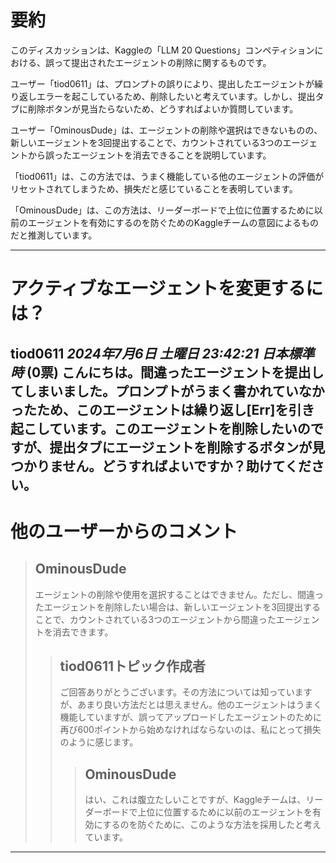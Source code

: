 # 要約 
このディスカッションは、Kaggleの「LLM 20 Questions」コンペティションにおける、誤って提出されたエージェントの削除に関するものです。

ユーザー「tiod0611」は、プロンプトの誤りにより、提出したエージェントが繰り返しエラーを起こしているため、削除したいと考えています。しかし、提出タブに削除ボタンが見当たらないため、どうすればよいか質問しています。

ユーザー「OminousDude」は、エージェントの削除や選択はできないものの、新しいエージェントを3回提出することで、カウントされている3つのエージェントから誤ったエージェントを消去できることを説明しています。

「tiod0611」は、この方法では、うまく機能している他のエージェントの評価がリセットされてしまうため、損失だと感じていることを表明しています。

「OminousDude」は、この方法は、リーダーボードで上位に位置するために以前のエージェントを有効にするのを防ぐためのKaggleチームの意図によるものだと推測しています。


---
# アクティブなエージェントを変更するには？

**tiod0611** *2024年7月6日 土曜日 23:42:21 日本標準時* (0票)
こんにちは。間違ったエージェントを提出してしまいました。プロンプトがうまく書かれていなかったため、このエージェントは繰り返し[Err]を引き起こしています。このエージェントを削除したいのですが、提出タブにエージェントを削除するボタンが見つかりません。どうすればよいですか？助けてください。
---
# 他のユーザーからのコメント
> ## OminousDude
> 
> エージェントの削除や使用を選択することはできません。ただし、間違ったエージェントを削除したい場合は、新しいエージェントを3回提出することで、カウントされている3つのエージェントから間違ったエージェントを消去できます。
> 
> 
> 
> > ## tiod0611トピック作成者
> > 
> > ご回答ありがとうございます。その方法については知っていますが、あまり良い方法だとは思えません。他のエージェントはうまく機能していますが、誤ってアップロードしたエージェントのために再び600ポイントから始めなければならないのは、私にとって損失のように感じます。
> > 
> > 
> > 
> > > ## OminousDude
> > > 
> > > はい、これは腹立たしいことですが、Kaggleチームは、リーダーボードで上位に位置するために以前のエージェントを有効にするのを防ぐために、このような方法を採用したと考えています。
> > > 
> > > 
> > > 
---

